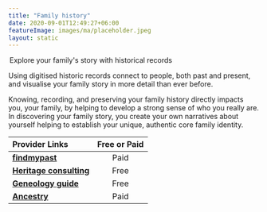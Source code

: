 ```yaml
---
title: "Family history"
date: 2020-09-01T12:49:27+06:00
featureImage: images/ma/placeholder.jpeg
layout: static
---
```


 Explore your family's story with historical records

Using digitised historic records connect to people, both past and present, and visualise your family story in more detail than ever before. 

Knowing, recording, and preserving your family history directly impacts you, your family, by helping to develop a strong sense of who you really are. In discovering your family story, you create your own narratives about yourself helping to establish your unique, authentic core family identity.

| Provider Links      | Free or Paid  |  
| :-----------          | :--------------:      |  
| [**findmypast**](https://www.findmypast.co.uk/) | Paid | 
| [**Heritage consulting**](https://www.heritageconsulting.com/5-benefits-of-understanding-your-ancestry/) | Free | 
| [**Geneology guide**](https://thegenealogyguide.com/20-reasons-why-is-genealogy-important) | Free | 
| [**Ancestry**](https://www.ancestry.co.uk/c/family-tree) | Paid | 
  

<br/><br/>






